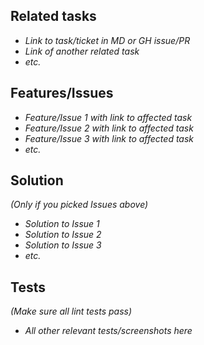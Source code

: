 ## Related tasks

* _Link to task/ticket in MD or GH issue/PR_
* _Link of another related task_
* _etc._

## Features/Issues

* _Feature/Issue 1 with link to affected task_
* _Feature/Issue 2 with link to affected task_
* _Feature/Issue 3 with link to affected task_
* _etc._

## Solution

_(Only if you picked Issues above)_
* _Solution to Issue 1_
* _Solution to Issue 2_
* _Solution to Issue 3_
* _etc._

## Tests

_(Make sure all lint tests pass)_
* _All other relevant tests/screenshots here_
